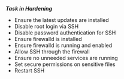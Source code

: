 ***Task in Hardening***
- Ensure the latest updates are installed
- Disable root login via SSH
- Disable password authentication for SSH
- Ensure firewalld is installed
- Ensure firewalld is running and enabled
- Allow SSH through the firewall
- Ensure no unneeded services are running
- Set secure permissions on sensitive files
- Restart SSH